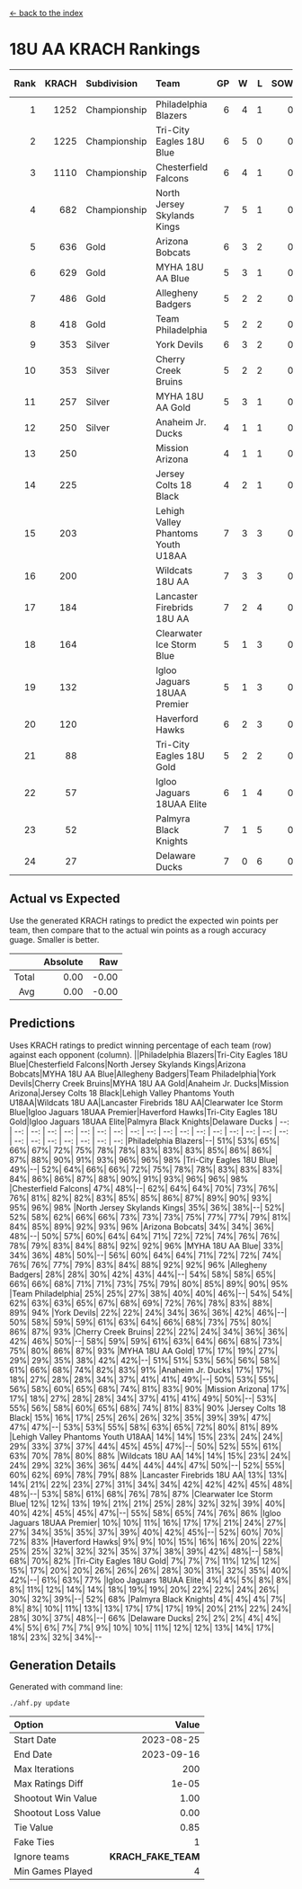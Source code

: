 [<- back to the index](readme.md)
# 18U AA KRACH Rankings
Rank|KRACH|Subdivision|Team|GP|W|L|SOW|SOL|T|SoS|Exp Wins|Win Diff
---:|---:|:---|:---|---:|---:|---:|---:|---:|---:|---:|---:|---:
1|1252|Championship|Philadelphia Blazers|6|4|1|0|0|1|558|4.8|-0.0
2|1225|Championship|Tri-City Eagles 18U Blue|6|5|0|0|0|1|178|5.8|-0.0
3|1110|Championship|Chesterfield Falcons|6|4|1|0|0|1|512|4.8|-0.0
4|682|Championship|North Jersey Skylands Kings|7|5|1|0|0|1|309|5.8|-0.0
5|636|Gold|Arizona Bobcats|6|3|2|0|0|1|620|3.8|-0.0
6|629|Gold|MYHA 18U AA Blue|5|3|1|0|0|1|328|3.8|-0.0
7|486|Gold|Allegheny Badgers|5|2|2|0|0|1|624|2.8|-0.0
8|418|Gold|Team Philadelphia|5|2|2|0|0|1|558|2.8|-0.0
9|353|Silver|York Devils|6|3|2|0|0|1|377|3.8|-0.0
10|353|Silver|Cherry Creek Bruins|5|2|2|0|0|1|501|2.8|-0.0
11|257|Silver|MYHA 18U AA Gold|5|3|1|0|0|1|128|3.9|0.0
12|250|Silver|Anaheim Jr. Ducks|4|1|1|0|0|2|250|2.7|0.0
13|250||Mission Arizona|4|1|1|0|0|2|250|2.7|0.0
14|225||Jersey Colts 18 Black|4|2|1|0|0|1|149|2.9|0.0
15|203||Lehigh Valley Phantoms Youth U18AA|7|3|3|0|0|1|253|3.8|-0.0
16|200||Wildcats 18U AA|7|3|3|0|0|1|233|3.9|0.0
17|184||Lancaster Firebrids 18U AA|7|2|4|0|0|1|561|2.9|0.0
18|164||Clearwater Ice Storm Blue|5|1|3|0|0|1|467|1.8|-0.0
19|132||Igloo Jaguars 18UAA Premier|5|1|3|0|0|1|479|1.9|0.0
20|120||Haverford Hawks|6|2|3|0|0|1|335|2.9|0.0
21|88||Tri-City Eagles 18U Gold|5|2|2|0|0|1|104|2.9|0.0
22|57||Igloo Jaguars 18UAA Elite|6|1|4|0|0|1|176|1.9|0.0
23|52||Palmyra Black Knights|7|1|5|0|0|1|251|1.9|0.0
24|27||Delaware Ducks|7|0|6|0|0|1|403|0.9|0.0

## Actual vs Expected
Use the generated KRACH ratings to predict the expected win points per team, then compare that to the actual win points as a rough accuracy guage. Smaller is better.

||Absolute|Raw
|---:|---:|---:
|Total|0.00|-0.00
|Avg|0.00|-0.00

## Predictions
Uses KRACH ratings to predict winning percentage of each team (row) against each opponent (column).
||Philadelphia Blazers|Tri-City Eagles 18U Blue|Chesterfield Falcons|North Jersey Skylands Kings|Arizona Bobcats|MYHA 18U AA Blue|Allegheny Badgers|Team Philadelphia|York Devils|Cherry Creek Bruins|MYHA 18U AA Gold|Anaheim Jr. Ducks|Mission Arizona|Jersey Colts 18 Black|Lehigh Valley Phantoms Youth U18AA|Wildcats 18U AA|Lancaster Firebrids 18U AA|Clearwater Ice Storm Blue|Igloo Jaguars 18UAA Premier|Haverford Hawks|Tri-City Eagles 18U Gold|Igloo Jaguars 18UAA Elite|Palmyra Black Knights|Delaware Ducks
| --: | --: | --: | --: | --: | --: | --: | --: | --: | --: | --: | --: | --: | --: | --: | --: | --: | --: | --: | --: | --: | --: | --: | --: | --: 
|Philadelphia Blazers|--| 51%| 53%| 65%| 66%| 67%| 72%| 75%| 78%| 78%| 83%| 83%| 83%| 85%| 86%| 86%| 87%| 88%| 90%| 91%| 93%| 96%| 96%| 98%
|Tri-City Eagles 18U Blue| 49%|--| 52%| 64%| 66%| 66%| 72%| 75%| 78%| 78%| 83%| 83%| 83%| 84%| 86%| 86%| 87%| 88%| 90%| 91%| 93%| 96%| 96%| 98%
|Chesterfield Falcons| 47%| 48%|--| 62%| 64%| 64%| 70%| 73%| 76%| 76%| 81%| 82%| 82%| 83%| 85%| 85%| 86%| 87%| 89%| 90%| 93%| 95%| 96%| 98%
|North Jersey Skylands Kings| 35%| 36%| 38%|--| 52%| 52%| 58%| 62%| 66%| 66%| 73%| 73%| 73%| 75%| 77%| 77%| 79%| 81%| 84%| 85%| 89%| 92%| 93%| 96%
|Arizona Bobcats| 34%| 34%| 36%| 48%|--| 50%| 57%| 60%| 64%| 64%| 71%| 72%| 72%| 74%| 76%| 76%| 78%| 79%| 83%| 84%| 88%| 92%| 92%| 96%
|MYHA 18U AA Blue| 33%| 34%| 36%| 48%| 50%|--| 56%| 60%| 64%| 64%| 71%| 72%| 72%| 74%| 76%| 76%| 77%| 79%| 83%| 84%| 88%| 92%| 92%| 96%
|Allegheny Badgers| 28%| 28%| 30%| 42%| 43%| 44%|--| 54%| 58%| 58%| 65%| 66%| 66%| 68%| 71%| 71%| 73%| 75%| 79%| 80%| 85%| 89%| 90%| 95%
|Team Philadelphia| 25%| 25%| 27%| 38%| 40%| 40%| 46%|--| 54%| 54%| 62%| 63%| 63%| 65%| 67%| 68%| 69%| 72%| 76%| 78%| 83%| 88%| 89%| 94%
|York Devils| 22%| 22%| 24%| 34%| 36%| 36%| 42%| 46%|--| 50%| 58%| 59%| 59%| 61%| 63%| 64%| 66%| 68%| 73%| 75%| 80%| 86%| 87%| 93%
|Cherry Creek Bruins| 22%| 22%| 24%| 34%| 36%| 36%| 42%| 46%| 50%|--| 58%| 59%| 59%| 61%| 63%| 64%| 66%| 68%| 73%| 75%| 80%| 86%| 87%| 93%
|MYHA 18U AA Gold| 17%| 17%| 19%| 27%| 29%| 29%| 35%| 38%| 42%| 42%|--| 51%| 51%| 53%| 56%| 56%| 58%| 61%| 66%| 68%| 74%| 82%| 83%| 91%
|Anaheim Jr. Ducks| 17%| 17%| 18%| 27%| 28%| 28%| 34%| 37%| 41%| 41%| 49%|--| 50%| 53%| 55%| 56%| 58%| 60%| 65%| 68%| 74%| 81%| 83%| 90%
|Mission Arizona| 17%| 17%| 18%| 27%| 28%| 28%| 34%| 37%| 41%| 41%| 49%| 50%|--| 53%| 55%| 56%| 58%| 60%| 65%| 68%| 74%| 81%| 83%| 90%
|Jersey Colts 18 Black| 15%| 16%| 17%| 25%| 26%| 26%| 32%| 35%| 39%| 39%| 47%| 47%| 47%|--| 53%| 53%| 55%| 58%| 63%| 65%| 72%| 80%| 81%| 89%
|Lehigh Valley Phantoms Youth U18AA| 14%| 14%| 15%| 23%| 24%| 24%| 29%| 33%| 37%| 37%| 44%| 45%| 45%| 47%|--| 50%| 52%| 55%| 61%| 63%| 70%| 78%| 80%| 88%
|Wildcats 18U AA| 14%| 14%| 15%| 23%| 24%| 24%| 29%| 32%| 36%| 36%| 44%| 44%| 44%| 47%| 50%|--| 52%| 55%| 60%| 62%| 69%| 78%| 79%| 88%
|Lancaster Firebrids 18U AA| 13%| 13%| 14%| 21%| 22%| 23%| 27%| 31%| 34%| 34%| 42%| 42%| 42%| 45%| 48%| 48%|--| 53%| 58%| 61%| 68%| 76%| 78%| 87%
|Clearwater Ice Storm Blue| 12%| 12%| 13%| 19%| 21%| 21%| 25%| 28%| 32%| 32%| 39%| 40%| 40%| 42%| 45%| 45%| 47%|--| 55%| 58%| 65%| 74%| 76%| 86%
|Igloo Jaguars 18UAA Premier| 10%| 10%| 11%| 16%| 17%| 17%| 21%| 24%| 27%| 27%| 34%| 35%| 35%| 37%| 39%| 40%| 42%| 45%|--| 52%| 60%| 70%| 72%| 83%
|Haverford Hawks|  9%|  9%| 10%| 15%| 16%| 16%| 20%| 22%| 25%| 25%| 32%| 32%| 32%| 35%| 37%| 38%| 39%| 42%| 48%|--| 58%| 68%| 70%| 82%
|Tri-City Eagles 18U Gold|  7%|  7%|  7%| 11%| 12%| 12%| 15%| 17%| 20%| 20%| 26%| 26%| 26%| 28%| 30%| 31%| 32%| 35%| 40%| 42%|--| 61%| 63%| 77%
|Igloo Jaguars 18UAA Elite|  4%|  4%|  5%|  8%|  8%|  8%| 11%| 12%| 14%| 14%| 18%| 19%| 19%| 20%| 22%| 22%| 24%| 26%| 30%| 32%| 39%|--| 52%| 68%
|Palmyra Black Knights|  4%|  4%|  4%|  7%|  8%|  8%| 10%| 11%| 13%| 13%| 17%| 17%| 17%| 19%| 20%| 21%| 22%| 24%| 28%| 30%| 37%| 48%|--| 66%
|Delaware Ducks|  2%|  2%|  2%|  4%|  4%|  4%|  5%|  6%|  7%|  7%|  9%| 10%| 10%| 11%| 12%| 12%| 13%| 14%| 17%| 18%| 23%| 32%| 34%|--

## Generation Details

Generated with command line:
```
./ahf.py update
```

| Option | Value |
| :----- | ----: |
| Start Date | 2023-08-25 |
| End Date | 2023-09-16 |
| Max Iterations | 200 |
| Max Ratings Diff | 1e-05 |
| Shootout Win Value | 1.00 |
| Shootout Loss Value | 0.00 |
| Tie Value | 0.85 |
| Fake Ties | 1 |
| Ignore teams | __KRACH_FAKE_TEAM__ |
| Min Games Played | 4 |

